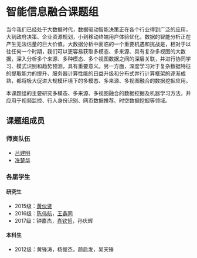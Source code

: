 # 智能信息融合课题组 

当今我们已经处于大数据时代，数据驱动智能决策正在各个行业得到广泛的应用，大到政府决策、企业资源规划，小到移动终端用户体验优化，数据的智能分析正在产生无法估量的巨大价值。大数据分析中面临的一个重要机遇和挑战是，相对于以往任何一个时期，我们可以更容易获取多模态、多来源、具有复杂多视图的大数据，深入分析多个来源、多种模态、多个视图数据之间的深层关联，并进行协同学习、模式识别和趋势预测，具有重要意义。另一方面，深度学习对于复杂数据特征的提取能力的提升、服务器计算性能的日益升级和分布式并行计算框架的逐渐成熟，都将极大促进大规模环境下的多模态、多来源、多视图融合的数据挖掘应用。

本课题组的主要研究多模态、多来源、多视图融合的数据挖掘及机器学习方法，并应用于视频监控、行人身份识别、网页数据推荐、时空数据挖掘等领域。

## 课题组成员
### 师资队伍
- [吕建明](jmlv.md)
- [冼楚华](http://chuhuaxian.net)

### 各届学生
#### 研究生
- 2015级：[黄伙贤](http://woniuzai.github.io)
- 2016级：[陈伟航](http://cweihang.cn)，[王鑫同](https://sites.google.com/site/xintonghome/)
- 2017级：钟嘉杰，[肖钦哲](xiaoqinzhe.md)，孙庆辉

#### 本科生
- 2012级：黄锋涛，杨俊杰，颜启发，吴天锋

